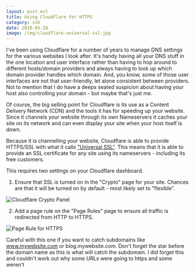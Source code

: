 ```yaml
---
layout: post.ect
title: Using Cloudflare for HTTPS
category: ssh
date: 2018-05-20
image: /img/cloudflare-universal-ssl.jpg
---
```


I've been using Cloudflare for a number of years to manage DNS settings for the various websites I look after. It's handy having all your DNS stuff in the one location and user interface rather than having to hop around to different hosts/domain providers and always having to look up which domain provider handles which domain. And, you know, some of those user interfaces are not that user-friendly, let alone consistent between providers. Not to mention that I do have a deeps seated suspicion about having your host also controlling your domain - but maybe that's just me.

Of course, the big selling point for Cloudflare is its use as a Content Delivery Network (CDN) and the tools it has for speeding up your website. Since it channels your website through its own Nameservers it caches your site on its network and can even display your site when your host itself is down.

Because it is channelling your website, Cloudflare is able to provide HTTPS/SSL with what it calls ["Universal SSL"](https://blog.cloudflare.com/introducing-universal-ssl/). This means that it is able to provide an SSL certificate for any site using its nameservers - including its free customers.

This requires two settings on your Cloudflare dashboard.
1. Ensure that SSL is turned on in the "Crypto" page for your site. Chances are that it will be turned on by default - most likely set to "flexible".

![Cloudflare Crypto Panel](/img/cloudflare-crypto-panel.jpg)

2. Add a page rule on the "Page Rules" page to ensure all traffic is redirected from HTTP to HTTPS. 

![Page Rule for HTTPS](/img/page-rule-https.jpg)

Careful with this one if you want to catch subdomains like www.mywebsite.com or blog.mywebsite.com. Don't forget the star before the domain name as this is what will catch the subdomain. I did forget this and couldn't work out why some URLs were going to https and some weren't